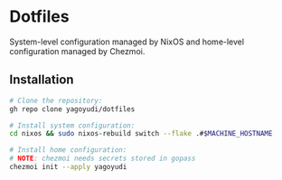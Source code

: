 # Dotfiles

System-level configuration managed by NixOS and home-level configuration
managed by Chezmoi.

## Installation

```sh
# Clone the repository:
gh repo clone yagoyudi/dotfiles

# Install system configuration:
cd nixos && sudo nixos-rebuild switch --flake .#$MACHINE_HOSTNAME

# Install home configuration:
# NOTE: chezmoi needs secrets stored in gopass
chezmoi init --apply yagoyudi
```

